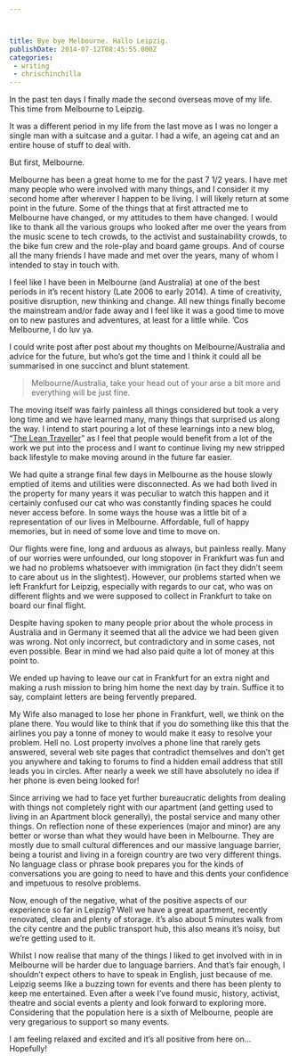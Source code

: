 ```yaml
---



title: Bye bye Melbourne. Hallo Leipzig.
publishDate: 2014-07-12T08:45:55.000Z
categories:
 - writing
 - chrischinchilla
---
```


In the past ten days I finally made the second overseas move of my life. This time from Melbourne to Leipzig.

It was a different period in my life from the last move as I was no longer a single man with a suitcase and a guitar. I had a wife, an ageing cat and an entire house of stuff to deal with.

But first, Melbourne.

Melbourne has been a great home to me for the past 7 1/2 years. I have met many people who were involved with many things, and I consider it my second home after wherever I happen to be living. I will likely return at some point in the future. Some of the things that at first attracted me to Melbourne have changed, or my attitudes to them have changed. I would like to thank all the various groups who looked after me over the years from the music scene to tech crowds, to the activist and sustainability crowds, to the bike fun crew and the role-play and board game groups. And of course all the many friends I have made and met over the years, many of whom I intended to stay in touch with.

I feel like I have been in Melbourne (and Australia) at one of the best periods in it’s recent history (Late 2006 to early 2014). A time of creativity, positive disruption, new thinking and change. All new things finally become the mainstream and/or fade away and I feel like it was a good time to move on to new pastures and adventures, at least for a little while. ’Cos Melbourne, I do luv ya.

I could write post after post about my thoughts on Melbourne/Australia and advice for the future, but who’s got the time and I think it could all be summarised in one succinct and blunt statement.<blockquote>

Melbourne/Australia, take your head out of your arse a bit more and everything will be just fine.</blockquote>

The moving itself was fairly painless all things considered but took a very long time and we have learned many, many things that surprised us along the way. I intend to start pouring a lot of these learnings into a new blog, “<a href="https://gregariousmammal.com/lean-traveller" target="_blank">The Lean Traveller</a>” as I feel that people would benefit from a lot of the work we put into the process and I want to continue living my new stripped back lifestyle to make moving around in the future far easier.

We had quite a strange final few days in Melbourne as the house slowly emptied of items and utilities were disconnected. As we had both lived in the property for many years it was peculiar to watch this happen and it certainly confused our cat who was constantly finding spaces he could never access before. In some ways the house was a little bit of a representation of our lives in Melbourne. Affordable, full of happy memories, but in need of some love and time to move on.

Our flights were fine, long and arduous as always, but painless really. Many of our worries were unfounded, our long stopover in Frankfurt was fun and we had no problems whatsoever with immigration (in fact they didn’t seem to care about us in the slightest). However, our problems started when we left Frankfurt for Leipzig, especially with regards to our cat, who was on different flights and we were supposed to collect in Frankfurt to take on board our final flight.

Despite having spoken to many people prior about the whole process in Australia and in Germany it seemed that all the advice we had been given was wrong. Not only incorrect, but contradictory and in some cases, not even possible. Bear in mind we had also paid quite a lot of money at this point to.

We ended up having to leave our cat in Frankfurt for an extra night and making a rush mission to bring him home the next day by train. Suffice it to say, complaint letters are being fervently prepared.

My Wife also managed to lose her phone in Frankfurt, well, we think on the plane there. You would like to think that if you do something like this that the airlines you pay a tonne of money to would make it easy to resolve your problem. Hell no. Lost property involves a phone line that rarely gets answered, several web site pages that contradict themselves and don’t get you anywhere and taking to forums to find a hidden email address that still leads you in circles. After nearly a week we still have absolutely no idea if her phone is even being looked for!

Since arriving we had to face yet further bureaucratic delights from dealing with things not completely right with our apartment (and getting used to living in an Apartment block generally), the postal service and many other things. On reflection none of these experiences (major and minor) are any better or worse than what they would have been in Melbourne. They are mostly due to small cultural differences and our massive language barrier, being a tourist and living in a foreign country are two very different things. No language class or phrase book prepares you for the kinds of conversations you are going to need to have and this dents your confidence and impetuous to resolve problems.

Now, enough of the negative, what of the positive aspects of our experience so far in Leipzig? Well we have a great apartment, recently renovated, clean and plenty of storage. it’s also about 5 minutes walk from the city centre and the public transport hub, this also means it’s noisy, but we’re getting used to it.

Whilst I now realise that many of the things I liked to get involved with in in Melbourne will be harder due to language barriers. And that’s fair enough, I shouldn’t expect others to have to speak in English, just because of me. Leipzig seems like a buzzing town for events and there has been plenty to keep me entertained. Even after a week I’ve found music, history, activist, theatre and social events a plenty and look forward to exploring more. Considering that the population here is a sixth of Melbourne, people are very gregarious to support so many events.

I am feeling relaxed and excited and it’s all positive from here on… Hopefully!

